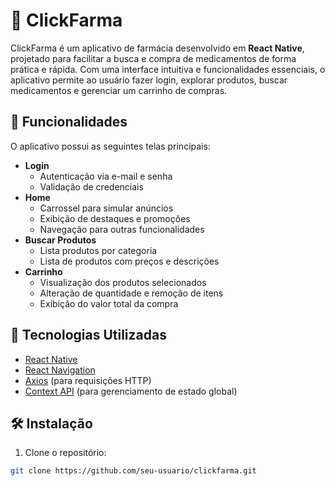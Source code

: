 # 🛒 ClickFarma

ClickFarma é um aplicativo de farmácia desenvolvido em **React Native**, projetado para facilitar a busca e compra de medicamentos de forma prática e rápida. Com uma interface intuitiva e funcionalidades essenciais, o aplicativo permite ao usuário fazer login, explorar produtos, buscar medicamentos e gerenciar um carrinho de compras.

## 📱 Funcionalidades

O aplicativo possui as seguintes telas principais:

- **Login**
  - Autenticação via e-mail e senha
  - Validação de credenciais
- **Home**
  - Carrossel para simular anúncios
  - Exibição de destaques e promoções
  - Navegação para outras funcionalidades
- **Buscar Produtos**
  - Lista produtos por categoria
  - Lista de produtos com preços e descrições
- **Carrinho**
  - Visualização dos produtos selecionados
  - Alteração de quantidade e remoção de itens
  - Exibição do valor total da compra

## 🚀 Tecnologias Utilizadas

- [React Native](https://reactnative.dev/)
- [React Navigation](https://reactnavigation.org/)
- [Axios](https://axios-http.com/) (para requisições HTTP)
- [Context API](https://reactjs.org/docs/context.html) (para gerenciamento de estado global)

## 🛠️ Instalação

1. Clone o repositório:

```bash
git clone https://github.com/seu-usuario/clickfarma.git
